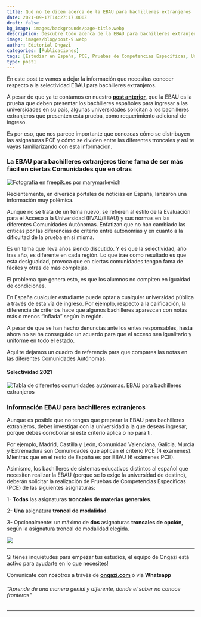 ```yaml
---
title: Qué no te dicen acerca de la EBAU para bachilleres extranjeros
date: 2021-09-17T14:27:17.000Z
draft: false
bg_image: images/backgrounds/page-title.webp
description: Descubre todo acerca de la EBAU para bachilleres extranjeros y cómo se clasifican las materias que debes presentar según las troncales.
image: images/blog/post-9.webp
author: Editorial Ongazi
categories: [Publicaciones]
tags: [Estudiar en España, PCE, Pruebas de Competencias Específicas, Universidad en España, Universidad Española]
type: post1
---
```


En este post te vamos a dejar la información que necesitas conocer respecto a la selectividad EBAU para bachilleres extranjeros.

A pesar de que ya te contamos en nuestro <a href="https://ongazi.com/diferencias-entre-pce-y-ebau/" target="_blank">**post anterior**</a>, que la EBAU es la prueba que deben presentar los bachilleres españoles para ingresar a las universidades en su país, algunas universidades solicitan a los bachilleres extranjeros que presenten esta prueba, como requerimiento adicional de ingreso.

Es por eso, que nos parece importante que conozcas cómo se distribuyen las asignaturas PCE y cómo se dividen entre las diferentes troncales y así te vayas familiarizando con esta informacion.

### La EBAU para bachilleres extranjeros tiene fama de ser más fácil en ciertas Comunidades que en otras

![](/images/blog/post-9_1.webp "Fotografia en freepik.es por marymarkevich")


Recientemente, en diversos portales de noticias en España, lanzaron una información muy polémica.

Aunque no se trata de un tema nuevo, se refieren al estilo de la Evaluación para el Acceso a la Universidad (EVAU/EBAU) y sus normas en las diferentes Comunidades Autónomas. Enfatizan que no han cambiado las críticas por las diferencias de criterio entre autonomías y en cuanto a la dificultad de la prueba en sí misma. 

Es un tema que lleva años siendo discutido. Y es que la selectividad, año tras año, es diferente en cada región. Lo que trae como resultado es que esta desigualdad, provoca que en ciertas comunidades tengan fama de fáciles y otras de más complejas.

El problema que genera esto, es que los alumnos no compiten en igualdad de condiciones.

En España cualquier estudiante puede optar a cualquier universidad pública a través de esta vía de ingreso. Por ejemplo, respecto a la calificación, la diferencia de criterios hace que algunos bachilleres aparezcan con notas más o menos “inflada” según la región.

A pesar de que se han hecho denuncias ante los entes responsables, hasta ahora no se ha conseguido un acuerdo para que el acceso sea igualitario y uniforme en todo el estado.

Aquí te dejamos un cuadro de referencia para que compares las notas en las diferentes Comunidades Autónomas.

#### Selectividad 2021

![](/images/blog/post-9_2.webp "Tabla de diferentes comunidades autónomas. EBAU para bachilleres extranjeros")

### Información EBAU para bachilleres extranjeros

Aunque es posible que no tengas que preparar la EBAU para bachilleres extranjeros, debes investigar con la universidad a la que deseas ingresar, porque debes corroborar si este criterio aplica o no para ti.

Por ejemplo, Madrid, Castilla y León, Comunidad Valenciana, Galicia, Murcia y Extremadura son Comunidades que aplican el criterio PCE (4 exámenes). Mientras que en el resto de España es por EBAU (6 exámenes PCE). 

Asimismo, los bachilleres de sistemas educativos distintos al español que necesiten realizar la EBAU (porque se lo exige la universidad de destino), deberán solicitar la realización de Pruebas de Competencias Específicas (PCE) de las siguientes asignaturas:

1- **Todas** las asignaturas **troncales de materias generales**.

2- **Una** asignatura **troncal de modalidad**.

3- Opcionalmente: un máximo de **dos** asignaturas **troncales de opción**, según la asignatura troncal de modalidad elegida.

![](/images/blog/post-5_2.webp)

---

Si tienes inquietudes para empezar tus estudios, el equipo de Ongazi está activo para ayudarte en lo que necesites!

Comunícate con nosotros a través de <a href="https://ongazi.com" target="_blank">**ongazi.com**</a> o vía **Whatsapp**

###### “Aprende de una manera genial y diferente, donde el saber no conoce fronteras”

---
